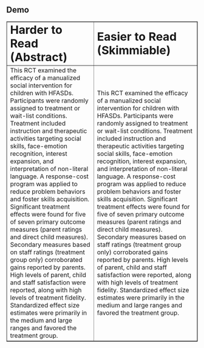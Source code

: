 
## Demo


<table border="1">
 <tr>
    <td><b style="font-size:30px">Harder to Read (Abstract)</b></td>
    <td><b style="font-size:30px">Easier to Read (Skimmiable)</b></td>
 </tr>
 <tr>
    <td>This RCT examined the efficacy of a manualized social intervention for children with HFASDs.
Participants were randomly assigned to treatment or wait-list conditions.
Treatment included instruction and therapeutic activities targeting social skills, face-emotion recognition, interest expansion, and interpretation of non-literal language.
A response-cost program was applied to reduce problem behaviors and foster skills acquisition.
Significant treatment effects were found for five of seven primary outcome measures (parent ratings and direct child measures).
Secondary measures based on staff ratings (treatment group only) corroborated gains reported by parents.
High levels of parent, child and staff satisfaction were reported, along with high levels of treatment fidelity.
Standardized effect size estimates were primarily in the medium and large ranges and favored the treatment group.</td>
    <td>This RCT examined the efficacy of a manualized social intervention for children with HFASDs.
Participants were randomly assigned to treatment or wait-list conditions.
Treatment included instruction and therapeutic activities targeting social skills, face-emotion recognition, interest expansion, and interpretation of non-literal language.
A response-cost program was applied to reduce problem behaviors and foster skills acquisition.
Significant treatment effects were found for five of seven primary outcome measures (parent ratings and direct child measures).
Secondary measures based on staff ratings (treatment group only) corroborated gains reported by parents.
High levels of parent, child and staff satisfaction were reported, along with high levels of treatment fidelity.
Standardized effect size estimates were primarily in the medium and large ranges and favored the treatment group.</td>
 </tr>
</table>


